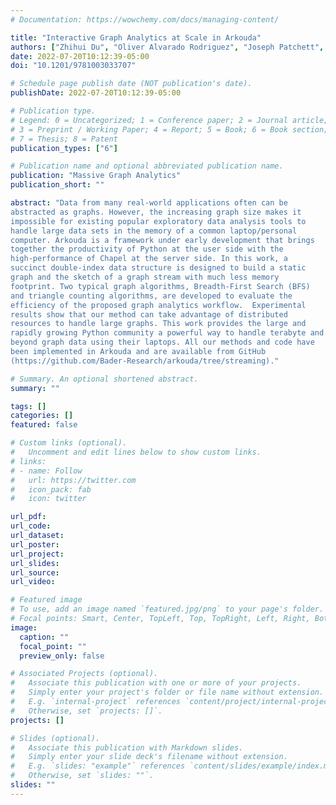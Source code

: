 ```yaml
---
# Documentation: https://wowchemy.com/docs/managing-content/

title: "Interactive Graph Analytics at Scale in Arkouda"
authors: ["Zhihui Du", "Oliver Alvarado Rodriguez", "Joseph Patchett", "David Bader"]
date: 2022-07-20T10:12:39-05:00
doi: "10.1201/9781003033707"

# Schedule page publish date (NOT publication's date).
publishDate: 2022-07-20T10:12:39-05:00

# Publication type.
# Legend: 0 = Uncategorized; 1 = Conference paper; 2 = Journal article;
# 3 = Preprint / Working Paper; 4 = Report; 5 = Book; 6 = Book section;
# 7 = Thesis; 8 = Patent
publication_types: ["6"]

# Publication name and optional abbreviated publication name.
publication: "Massive Graph Analytics"
publication_short: ""

abstract: "Data from many real-world applications often can be
abstracted as graphs. However, the increasing graph size makes it
impossible for existing popular exploratory data analysis tools to
handle large data sets in the memory of a common laptop/personal
computer. Arkouda is a framework under early development that brings
together the productivity of Python at the user side with the
high-performance of Chapel at the server side. In this work, a
succinct double-index data structure is designed to build a static
graph and the sketch of a graph stream with much less memory
footprint. Two typical graph algorithms, Breadth-First Search (BFS)
and triangle counting algorithms, are developed to evaluate the
efficiency of the proposed graph analytics workflow.  Experimental
results show that our method can take advantage of distributed
resources to handle large graphs. This work provides the large and
rapidly growing Python community a powerful way to handle terabyte and
beyond graph data using their laptops. All our methods and code have
been implemented in Arkouda and are available from GitHub
(https://github.com/Bader-Research/arkouda/tree/streaming)."

# Summary. An optional shortened abstract.
summary: ""

tags: []
categories: []
featured: false

# Custom links (optional).
#   Uncomment and edit lines below to show custom links.
# links:
# - name: Follow
#   url: https://twitter.com
#   icon_pack: fab
#   icon: twitter

url_pdf:
url_code:
url_dataset:
url_poster:
url_project:
url_slides:
url_source:
url_video:

# Featured image
# To use, add an image named `featured.jpg/png` to your page's folder. 
# Focal points: Smart, Center, TopLeft, Top, TopRight, Left, Right, BottomLeft, Bottom, BottomRight.
image:
  caption: ""
  focal_point: ""
  preview_only: false

# Associated Projects (optional).
#   Associate this publication with one or more of your projects.
#   Simply enter your project's folder or file name without extension.
#   E.g. `internal-project` references `content/project/internal-project/index.md`.
#   Otherwise, set `projects: []`.
projects: []

# Slides (optional).
#   Associate this publication with Markdown slides.
#   Simply enter your slide deck's filename without extension.
#   E.g. `slides: "example"` references `content/slides/example/index.md`.
#   Otherwise, set `slides: ""`.
slides: ""
---
```

